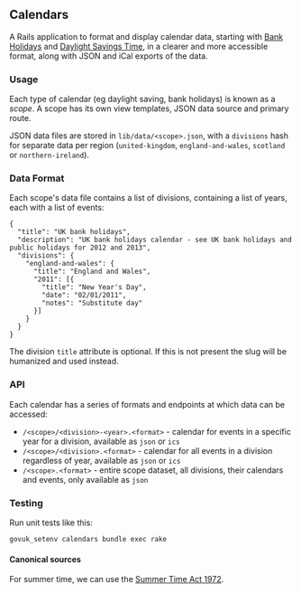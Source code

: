 ## Calendars

A Rails application to format and display calendar data, starting with [Bank Holidays](https://www.gov.uk/bank-holidays) and [Daylight Savings Time](https://www.gov.uk/when-do-the-clocks-change), in a clearer and more accessible format, along with JSON and iCal exports of the data.

### Usage

Each type of calendar (eg daylight saving, bank holidays) is known as a _scope_. A scope has its own view templates, JSON data source and primary route.

JSON data files are stored in `lib/data/<scope>.json`, with a `divisions` hash for separate data per region (`united-kingdom`, `england-and-wales`, `scotland` or `northern-ireland`).
      
### Data Format

Each scope's data file contains a list of divisions, containing a list of years, each with a list of events:

    {
      "title": "UK bank holidays",
      "description": "UK bank holidays calendar - see UK bank holidays and public holidays for 2012 and 2013",
      "divisions": {
        "england-and-wales": {
          "title": "England and Wales",
          "2011": [{
            "title": "New Year's Day",
            "date": "02/01/2011",
            "notes": "Substitute day"
          }]
        }
      }
    }

The division `title` attribute is optional.  If this is not present the slug will be humanized and used instead.

### API

Each calendar has a series of formats and endpoints at which data can be accessed:

* `/<scope>/<division>-<year>.<format>` - calendar for events in a specific year for a division, available as `json` or `ics`
* `/<scope>/<division>.<format>` - calendar for all events in a division regardless of year, available as `json` or `ics`
* `/<scope>.<format>` - entire scope dataset, all divisions, their calendars and events, only available as `json` 

### Testing

Run unit tests like this:

    govuk_setenv calendars bundle exec rake

#### Canonical sources

For summer time, we can use the [Summer Time Act 1972](http://www.legislation.gov.uk/ukpga/1972/6).



